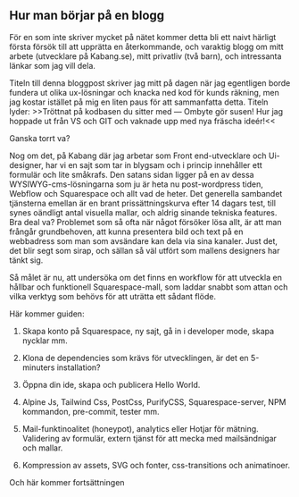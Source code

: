 ## Hur man börjar på en blogg

För en som inte skriver mycket på nätet kommer detta bli ett naivt härligt första försök till att upprätta en återkommande, och varaktig blogg om mitt arbete (utvecklare på Kabang.se), mitt privatliv (två barn), och intressanta länkar som jag vill dela.

Titeln till denna bloggpost skriver jag mitt på dagen när jag egentligen borde fundera ut olika ux-lösningar och knacka ned kod för kunds räkning, men jag kostar istället på mig en liten paus för att sammanfatta detta. Titeln lyder: >>Tröttnat på kodbasen du sitter med — Ombyte gör susen! Hur jag hoppade ut från VS och GIT och vaknade upp med nya fräscha ideér!<<

Ganska torrt va?

Nog om det, på Kabang där jag arbetar som Front end-utvecklare och Ui-designer, har vi en sajt som tar in blygsam och i princip innehåller ett formulär och lite småkrafs. Den satans sidan ligger på en av dessa WYSIWYG-cms-lösningarna som ju är heta nu post-wordpress tiden, Webflow och Squarespace och allt vad de heter. Det generella sambandet tjänsterna emellan är en brant prissättningskurva efter 14 dagars test, till synes oändligt antal visuella mallar, och aldrig sinande tekniska features. Bra deal va?
Problemet som så ofta när något försöker lösa allt, är att man frångår grundbehoven, att kunna presentera bild och text på en webbadress som man som avsändare kan dela via sina kanaler. Just det, det blir segt som sirap, och sällan så väl utfört som mallens designers har tänkt sig.

Så målet är nu, att undersöka om det finns en workflow för att utveckla en hållbar och funktionell Squarespace-mall, som laddar snabbt som attan och vilka verktyg som behövs för att uträtta ett sådant flöde.

Här kommer guiden:

1. Skapa konto på Squarespace, ny sajt, gå in i developer mode, skapa nycklar mm.
2. Klona de dependencies som krävs för utvecklingen, är det en 5-minuters installation?
3. Öppna din ide, skapa och publicera Hello World.

4. Alpine Js, Tailwind Css, PostCss, PurifyCSS, Squarespace-server, NPM kommandon, pre-commit, tester mm.
5. Mail-funktinoalitet (honeypot), analytics eller Hotjar för mätning. Validering av formulär, extern tjänst för att mecka med mailsändnigar och mallar.
6. Kompression av assets, SVG och fonter, css-transitions och animatinoer.



Och här kommer fortsättningen

